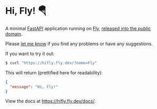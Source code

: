 # Hi, Fly! 🪂

A minimal [FastAPI][] application running on [Fly][], [released into the public domain][license].

Please [let me know][issues] if you find any problems or have any suggestions.

If you want to try it out:

```bash
$ curl "https://hifly.fly.dev/?name=Fly"
```

This will return (prettified here for readability):

```json
{
  "message": "Hi, Fly!"
}
```

View the docs at https://hifly.fly.dev/docs/.

[fastapi]: https://fastapi.tiangolo.com/
[fly]: https://fly.io
[license]: ./LICENSE
[issues]: issues/new
